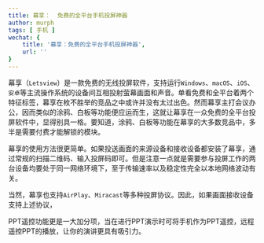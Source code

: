 ```yaml
---
title: 幕享：	免费的全平台手机投屏神器
author: murph
tags: [ 手机 ]
wechat: {
	title: '幕享：免费的全平台手机投屏神器',
	url: ''
}
---
```


幕享（`Letsview`）是一款免费的无线投屏软件，支持运行`Windows`、`macOS`、`iOS`、`安卓`等主流操作系统的设备间互相投射萤幕画面和声音。单看免费和全平台着两个特征标签，幕享在枚不胜举的竞品之中或许并没有太过出色。然而幕享主打会议办公，因而类似的涂鸦、白板等功能便应运而生，这就让幕享在一众免费的全平台投屏软件中，显得别具一格。要知道，涂鸦、白板等功能在幕享的大多数竞品中，多半是需要付费才能解锁的模块。

幕享的使用方法很更简单。如果投送画面的来源设备和接收设备都安装了幕享，通过常规的扫描二维码、输入投屏码即可。但是注意一点就是需要参与投屏工作的两台设备均要处于同一网络环境下，至于传输速率以及稳定性完全以本地网络波动有关。

当然，幕享也支持`AirPlay`、`Miracast`等多种投屏协议。因此，如果画面接收设备支持上述协议，


PPT遥控功能更是一大加分项，当在进行PPT演示时可将手机作为PPT遥控，远程遥控PPT的播放，让你的演讲更具有吸引力。
